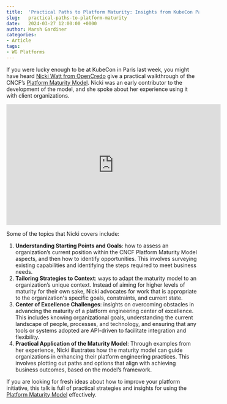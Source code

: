 ```yaml
---
title:  'Practical Paths to Platform Maturity: Insights from KubeCon Paris'
slug:   practical-paths-to-platform-maturity
date:   2024-03-27 12:00:00 +0000
author: Marsh Gardiner
categories:
- Article
tags:
- WG Platforms
---
```


If you were lucky enough to be at KubeCon in Paris last week, you might have heard [Nicki Watt from OpenCredo](https://opencredo.com/authors/nicki-watt/) give a practical walkthrough of the CNCF’s [Platform Maturity Model](https://tag-app-delivery.cncf.io/whitepapers/platform-eng-maturity-model/). Nicki was an early contributor to the development of the model, and she spoke about her experience using it with client organizations.

<iframe width="560" height="315" src="https://www.youtube.com/embed/MiYn60VWtJk?si=VYJDwfl1soJkD1iD" title="YouTube video player" frameborder="0" allow="accelerometer; autoplay; clipboard-write; encrypted-media; gyroscope; picture-in-picture; web-share" referrerpolicy="strict-origin-when-cross-origin" allowfullscreen></iframe>


Some of the topics that Nicki covers include:

1. **Understanding Starting Points and Goals**: how to assess an organization’s current position within the CNCF Platform Maturity Model aspects, and then how to identify opportunities. This involves surveying existing capabilities and identifying the steps required to meet business needs.
2. **Tailoring Strategies to Context**: ways to adapt the maturity model to an organization’s unique context. Instead of aiming for higher levels of maturity for their own sake, Nicki advocates for work that is appropriate to the organization's specific goals, constraints, and current state.
3. **Center of Excellence Challenges**: insights on overcoming obstacles in advancing the maturity of a platform engineering center of excellence. This includes knowing organizational goals, understanding the current landscape of people, processes, and technology, and ensuring that any tools or systems adopted are API-driven to facilitate integration and flexibility.
4. **Practical Application of the Maturity Model**: Through examples from her experience, Nicki illustrates how the maturity model can guide organizations in enhancing their platform engineering practices. This involves plotting out paths and options that align with achieving business outcomes, based on the model’s framework.

If you are looking for fresh ideas about how to improve your platform initiative, this talk is full of practical strategies and insights for using the [Platform Maturity Model](https://tag-app-delivery.cncf.io/whitepapers/platform-eng-maturity-model/) effectively.
